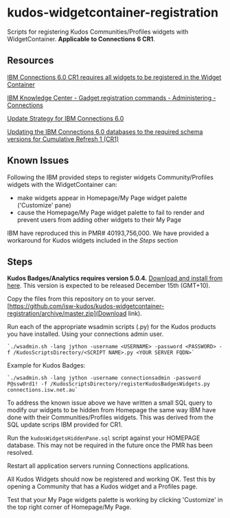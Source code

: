 # kudos-widgetcontainer-registration
Scripts for registering Kudos Communities/Profiles widgets with WidgetContainer. __Applicable to Connections 6 CR1__.

## Resources
[IBM Connections 6.0 CR1 requires all widgets to be registered in the Widget Container](http://www-01.ibm.com/support/docview.wss?uid=swg22011111)

[IBM Knowledge Center - Gadget registration commands - Administering - Connections](https://www.ibm.com/support/knowledgecenter/SSYGQH_6.0.0/admin/admin/r_admin_gadget_reg_ws_commands.html)

[Update Strategy for IBM Connections 6.0](http://www-01.ibm.com/support/docview.wss?uid=swg21999492)

[Updating the IBM Connections 6.0 databases to the required schema versions for Cumulative Refresh 1 (CR1)](http://www-01.ibm.com/support/docview.wss?uid=swg22009306)

## Known Issues
Following the IBM provided steps to register widgets Community/Profiles widgets with the WidgetContainer can:
 - make widgets appear in Homepage/My Page widget palette ('Customize' pane)
 - cause the Homepage/My Page widget palette to fail to render and prevent users from adding other widgets to their My Page

IBM have reproduced this in PMR# 40193,756,000.
We have provided a workaround for Kudos widgets included in the _Steps_ section

## Steps
__Kudos Badges/Analytics requires version 5.0.4.__ [Download and install from here](http://kudosbadges.com/domino/isw/kudos/kudosweb.nsf/downloads/Kudos%20Downloads).
This version is expected to be released December 15th (GMT+10).

Copy the files from this repository on to your server. [https://github.com/isw-kudos/kudos-widgetcontainer-registration/archive/master.zip](Download link).

Run each of the appropriate wsadmin scripts (.py) for the Kudos products you have installed. Using your connections admin user.

    `./wsadmin.sh -lang jython -username <USERNAME> -password <PASSWORD> -f /KudosScriptsDirectory/<SCRIPT NAME>.py <YOUR SERVER FQDN>`

Example for Kudos Badges:

    `./wsadmin.sh -lang jython -username connectionsadmin -password P@ssw0rd1! -f /KudosScriptsDirectory/registerKudosBadgesWidgets.py connections.isw.net.au`


To address the known issue above we have written a small SQL query to modify our widgets to be hidden from Homepage the same way IBM have done with their Communities/Profiles widgets. This was derived from the SQL update scrips IBM provided for CR1.

Run the `kudosWidgetsHiddenPane.sql` script against your HOMEPAGE database. This may not be required in the future once the PMR has been resolved.

Restart all application servers running Connections applications.

All Kudos Widgets should now be registered and working OK. Test this by opening a Community that has a Kudos widget and a Profiles page.

Test that your My Page widgets palette is working by clicking 'Customize' in the top right corner of Homepage/My Page.
